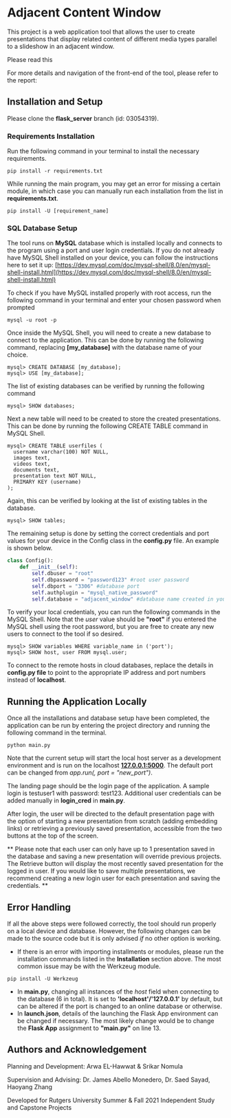 # Adjacent Content Window

This project is a web application tool that allows the user to create presentations that display related content of different media types parallel to a slideshow in an adjacent window.

Please read this 

For more details and navigation of the front-end of the tool, please refer to the report: 

## Installation and Setup

Please clone the **flask_server** branch (id: 03054319).

### Requirements Installation

Run the following command in your terminal to install the necessary requirements.

```shell
pip install -r requirements.txt
```

While running the main program, you may get an error for missing a certain module, in which case you can manually run each installation from the list in **requirements.txt**. 

```shell
pip install -U [requirement_name]
```

### SQL Database Setup

The tool runs on **MySQL** database which is installed locally and connects to the program using a port and user login credentials. If you do not already have MySQL Shell installed on your device, you can follow the instructions here to set it up: [https://dev.mysql.com/doc/mysql-shell/8.0/en/mysql-shell-install.html](https://dev.mysql.com/doc/mysql-shell/8.0/en/mysql-shell-install.html) 

To check if you have MySQL installed properly with root access, run the following command in your terminal and enter your chosen password when prompted

```shell
mysql -u root -p
```

Once inside the MySQL Shell, you will need to create a new database to connect to the application. This can be done by running the following command, replacing **[my_database]** with the database name of your choice.

```
mysql> CREATE DATABASE [my_database];
mysql> USE [my_database];
```

The list of existing databases can be verified by running the following command

```
mysql> SHOW databases;
```

Next a new table will need to be created to store the created presentations. This can be done by running the following CREATE TABLE command in MySQL Shell.

```Shell
mysql> CREATE TABLE userfiles (
  username varchar(100) NOT NULL,
  images text,
  videos text,
  documents text,
  presentation text NOT NULL,
  PRIMARY KEY (username)
);
```

Again, this can be verified by looking at the list of existing tables in the database.

```
mysql> SHOW tables;
```

The remaining setup is done by setting the correct credentials and port values for your device in the Config class in the **config.py** file. An example is shown below.

```python
class Config():
    def __init__(self):
        self.dbuser = "root"
        self.dbpassword = "password123" #root user password
        self.dbport = "3306" #database port
        self.authplugin = "mysql_native_password"
        self.database = "adjacent_window" #database name created in your system [my_database]
```

To verify your local credentials, you can run the following commands in the MySQL Shell. Note that the *user* value should be **"root"** if you entered the MySQL shell using the root password, but you are free to create any new users to connect to the tool if so desired.

```
mysql> SHOW variables WHERE variable_name in ('port');
mysql> SHOW host, user FROM mysql.user;
```

To connect to the remote hosts in cloud databases, replace the details in  **config.py file** to point to the appropriate IP address and port numbers instead of **localhost**. 

## Running the Application Locally

Once all the installations and database setup have been completed, the application can be run by entering the project directory and running the following command in the terminal.

```Shell
python main.py
```

Note that the current setup will start the local host server as a development environment and is run on the localhost **[127.0.0.1:5000](127.0.0.1:5000)**. The default port can be changed from *app.run(, port = "new_port")*.

The landing page should be the login page of the application. A sample login is testuser1 with password: test123. Additional user credentials can be added manually in **login_cred** in **main.py**. 

After login, the user will be directed to the default presentation page with the option of starting a new presentation from scratch (adding embedding links) or retrieving a previously saved presentation, accessible from the two buttons at the top of the screen.

** Please note that each user can only have up to 1 presentation saved in the database and saving a new presentation will override previous projects. The Retrieve button will display the most recently saved presentation for the logged in user. If you would like to save multiple presentations, we recommend creating a new login user for each presentation and saving the credentials. **

## Error Handling

If all the above steps were followed correctly, the tool should run properly on a local device and database. However, the following changes can be made to the source code but it is only advised *if* no other option is working.

- If there is an error with importing installments or modules, please run the installation commands listed in the **Installation** section above. The most common issue may be with the Werkzeug module.

```shell
pip install -U Werkzeug
```

- In **main.py**, changing all instances of the *host* field when connecting to the database (6 in total). It is set to **'localhost'/'127.0.0.1'** by default, but can be altered if the port is changed to an online database or otherwise.
- In **launch.json**, details of the launching the Flask App environment can be changed if necessary. The most likely change would be to change the **Flask App** assignment to **"main.py"** on line 13.

## Authors and Acknowledgement

Planning and Development: Arwa EL-Hawwat & Srikar Nomula

Supervision and Advising: Dr. James Abello Monedero, Dr. Saed Sayad, Haoyang Zhang

Developed for Rutgers University Summer & Fall 2021 Independent Study and Capstone Projects